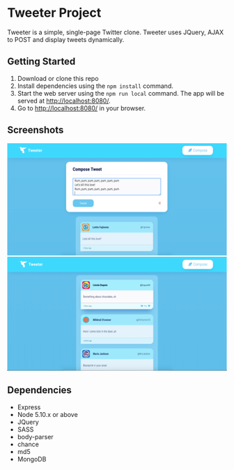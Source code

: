 # Tweeter Project

Tweeter is a simple, single-page Twitter clone. Tweeter uses JQuery, AJAX to POST and display tweets dynamically.

## Getting Started

1. Download or clone this repo
2. Install dependencies using the `npm install` command.
3. Start the web server using the `npm run local` command. The app will be served at <http://localhost:8080/>.
4. Go to <http://localhost:8080/> in your browser.

## Screenshots

![screenshot description"](https://github.com/DTran23/tweeter/blob/master/docs/new-tweet.png)
![screenshot description"](https://github.com/DTran23/tweeter/blob/master/docs/tweets.png)

## Dependencies

- Express
- Node 5.10.x or above
- JQuery
- SASS
- body-parser
- chance
- md5
- MongoDB
